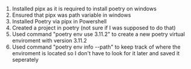 1. Installed pipx as it is required to install poetry on windows
2. Ensured that pipx was path variable in windows
3. Installed Poetry via pipx in Powershell
4. Created a project in poetry (not sure if I was supposed to do that)
5. Used command "poetry env use 3.11.2" to create a new poetry virtual enviroment with version 3.11.2
6. Used command "poetry env info --path" to keep track of where the enviroment is located so I don't have to look for it later and saved it seperately
